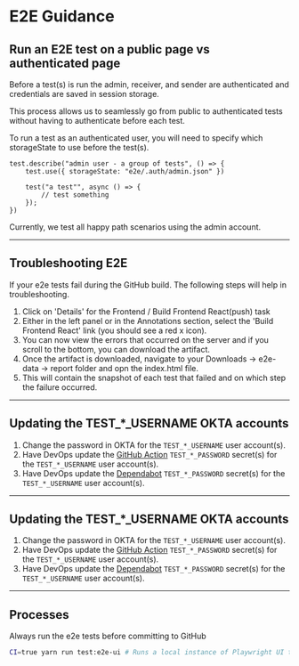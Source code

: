 # E2E Guidance

## Run an E2E test on a public page vs authenticated page

Before a test(s) is run the admin, receiver, and sender are authenticated and credentials are saved in session storage.

This process allows us to seamlessly go from public to authenticated tests without having to authenticate before each test.

To run a test as an authenticated user, you will need to specify which storageState to use before the test(s).

```
test.describe("admin user - a group of tests", () => {
    test.use({ storageState: "e2e/.auth/admin.json" })

    test("a test"", async () => {
        // test something
    });
})
```

Currently, we test all happy path scenarios using the admin account.

---

## Troubleshooting E2E

If your e2e tests fail during the GitHub build. The following steps will help in troubleshooting.

1. Click on 'Details' for the Frontend / Build Frontend React(push) task
2. Either in the left panel or in the Annotations section, select the 'Build Frontend React' link (you should see a red x icon).
3. You can now view the errors that occurred on the server and if you scroll to the bottom, you can download the artifact.
4. Once the artifact is downloaded, navigate to your Downloads -> e2e-data -> report folder and opn the index.html file.
5. This will contain the snapshot of each test that failed and on which step the failure occurred.

---

## Updating the TEST\_\*\_USERNAME OKTA accounts

1. Change the password in OKTA for the `TEST_*_USERNAME` user account(s).
2. Have DevOps update the [GitHub Action](https://github.com/CDCgov/prime-reportstream/settings/secrets/actions) `TEST_*_PASSWORD` secret(s) for the `TEST_*_USERNAME` user account(s).
3. Have DevOps update the [Dependabot](https://github.com/CDCgov/prime-reportstream/settings/secrets/dependabot) `TEST_*_PASSWORD` secret(s) for the `TEST_*_USERNAME` user account(s).

---

## Updating the TEST\_\*\_USERNAME OKTA accounts

1. Change the password in OKTA for the `TEST_*_USERNAME` user account(s).
2. Have DevOps update the [GitHub Action](https://github.com/CDCgov/prime-reportstream/settings/secrets/actions) `TEST_*_PASSWORD` secret(s) for the `TEST_*_USERNAME` user account(s).
3. Have DevOps update the [Dependabot](https://github.com/CDCgov/prime-reportstream/settings/secrets/dependabot) `TEST_*_PASSWORD` secret(s) for the `TEST_*_USERNAME` user account(s).

---

## Processes

Always run the e2e tests before committing to GitHub

```bash
CI=true yarn run test:e2e-ui # Runs a local instance of Playwright UI that mimics GitHub integration
```
